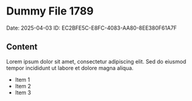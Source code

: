 # Dummy File 1789

Date: 2025-04-03
ID: EC2BFE5C-E8FC-4083-AA80-8EE380F61A7F

## Content

Lorem ipsum dolor sit amet, consectetur adipiscing elit.
Sed do eiusmod tempor incididunt ut labore et dolore magna aliqua.

* Item 1
* Item 2
* Item 3
